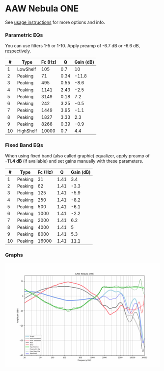 # AAW Nebula ONE
See [usage instructions](https://github.com/jaakkopasanen/AutoEq#usage) for more options and info.

### Parametric EQs
You can use filters 1-5 or 1-10. Apply preamp of -6.7 dB or -6.6 dB, respectively.

|   # | Type      |   Fc (Hz) |    Q |   Gain (dB) |
|-----|-----------|-----------|------|-------------|
|   1 | LowShelf  |       105 | 0.7  |        10   |
|   2 | Peaking   |        71 | 0.34 |       -11.8 |
|   3 | Peaking   |       495 | 0.55 |        -8.6 |
|   4 | Peaking   |      1141 | 2.43 |        -2.5 |
|   5 | Peaking   |      3149 | 0.18 |         7.2 |
|   6 | Peaking   |       242 | 3.25 |        -0.5 |
|   7 | Peaking   |      1449 | 3.95 |        -1.1 |
|   8 | Peaking   |      1827 | 3.33 |         2.3 |
|   9 | Peaking   |      8266 | 0.39 |        -0.9 |
|  10 | HighShelf |     10000 | 0.7  |         4.4 |

### Fixed Band EQs
When using fixed band (also called graphic) equalizer, apply preamp of **-11.4 dB** (if available) and set gains manually with these parameters.

|   # | Type    |   Fc (Hz) |    Q |   Gain (dB) |
|-----|---------|-----------|------|-------------|
|   1 | Peaking |        31 | 1.41 |         3.4 |
|   2 | Peaking |        62 | 1.41 |        -3.3 |
|   3 | Peaking |       125 | 1.41 |        -5.9 |
|   4 | Peaking |       250 | 1.41 |        -8.2 |
|   5 | Peaking |       500 | 1.41 |        -6.1 |
|   6 | Peaking |      1000 | 1.41 |        -2.2 |
|   7 | Peaking |      2000 | 1.41 |         6.2 |
|   8 | Peaking |      4000 | 1.41 |         5   |
|   9 | Peaking |      8000 | 1.41 |         5.3 |
|  10 | Peaking |     16000 | 1.41 |        11.1 |

### Graphs
![](./AAW%20Nebula%20ONE.png)

